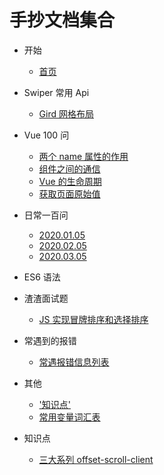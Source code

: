 # 手抄文档集合

- 开始

  - [首页](/)

- Swiper 常用 Api

  - [Gird 网格布局](swiper/gird.md)

- Vue 100 问

  - [两个 name 属性的作用](vue/两个name属性的作用.md)
  - [组件之间的通信](vue/组件之间的通信.md)
  - [Vue 的生命周期](vue/Vue的生命周期.md)
  - [获取页面原始值](vue/获取页面原始值.md)

- 日常一百问

  - [2020.01.05](everyday-problem/2020.01.05/0-疑问.md)
  - [2020.02.05](everyday-problem/2020.02.05/0-疑问.md)
  - [2020.03.05](everyday-problem/2020.03.05/0-疑问.md)

- ES6 语法

- 渣渣面试题

  - [JS 实现冒牌排序和选择排序](./404.html)

- 常遇到的报错

  - [常遇报错信息列表](error-list/index.md)

- 其他

  - ['知识点'](other/2020.01.08知识点.md)
  - [常用变量词汇表](other/常用变量词汇表.md)

- 知识点
  - [三大系列 offset-scroll-client](column/2020.02.26.md)
